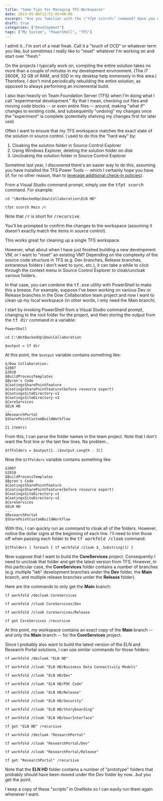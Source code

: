 ```yaml
---
title: "Some Tips for Managing TFS Workspaces"
date: 2013-05-06T12:51:05+08:00
excerpt: "Are you familiar with the \"tfpt scorch\" command? Have you ever used PowerShell to quickly cloak/uncloak folders in your TFS workspaces? If not, here are a couple of tips that could save you a little time."
draft: true
categories: ["Development"]
tags: ["My System", "PowerShell", "TFS"]
---
```


I admit it...I'm sort of a neat freak. Call it a "touch of OCD" or whatever
term you like, but sometimes I really like to "reset" whatever I'm working on
and start over "fresh."

On the projects I typically work on, compiling the entire solution takes
no more than a couple of minutes in my development environment. (The i7 2600K,
32 GB of RAM, and SSD in my desktop help immensely in this area.) Therefore,
I don't mind periodically rebuilding the entire solution, as opposed to always
performing an incremental build.

I also lean heavily on Team Foundation Server (TFS) when I'm doing what I
call "experimental development." By that I mean, checking out files and moving
code blocks -- or even entire files -- around, making "what if" changes to existing
code, and subsequently "undoing" my changes once the "experiment" is complete
(potentially shelving my changes first for later use).

Often I want to ensure that my TFS workspace matches the exact state of the
solution in source control. I used to do this the "hard way" by:

1. Cloaking the solution folder in Source Control Explorer
2. Using Windows Explorer, deleting the solution folder on disk
3. Uncloaking the solution folder in Source Control Explorer

Sometime last year, I discovered there's an easier way to do this, assuming
you have installed the TFS Power Tools -- which I certainly hope you have (if,
for no other reason, than to
[leverage additional check-in policies](/blog/jjameson/2009/10/31/recommended-check-in-policies-for-team-foundation-server)).

From a Visual Studio command prompt, simply use the <kbd>tfpt scorch</kbd>
command. For example:

```
cd "\NotBackedUp\Dow\Collaboration\ELN HD"
```

```
tfpt scorch Main /r
```

Note that <kbd>/r</kbd> is short for <kbd>/recursive</kbd>.

You'll be prompted to confirm the changes to the workspace (assuming it doesn't
exactly match the items in source control).

This works great for cleaning up a single TFS workspace.

However, what about when I have just finished building a new development
VM, or I want to "reset" an existing VM? Depending on the complexity of the
source code structure in TFS (e.g. Dev branches, Release branches, extraneous
folders I don't want to sync, etc.), it can take a while to click through the
context menu in Source Control Explorer to cloak/uncloak various folders.

In that case, you can combine the <kbd>tf.exe</kbd> utility with PowerShell
to make this a breeze. For example, suppose I've been working on various Dev
or Release branches in the Dow Collaboration team project and now I want to
clean up my local workspace (in other words, I only need the Main branch).

I start by invoking PowerShell from a Visual Studio command prompt, changing
to the root folder for the project, and then storing the output from the
<kbd>tf dir</kbd> command in a variable:

```
PowerShell
```

```
cd C:\NotBackedUp\Dow\Collaboration
```

```
$output = tf dir
```

At this point, the `$output` variable
contains something like:

```
$/Dow Collaboration:
$2007
$2010
$BuildProcessTemplates
$Byron's Code
$CoatingsSharePointFeature
$CoatingsSharePointFeature(before resource export)
$CoatingsSiteDirectory-v1
$CoatingsSiteDirectory-v2
$CoreServices
$ELN HD
...
$ResearchPortal
$SharePointCustomBuildWorkflow

21 item(s)
```

From this, I can parse the folder names in the team project. Note that I
don't want the first line or the last few lines. No problem...

```
$tfFolders = $output[1..($output.Length - 3)]
```

Now the `$tfFolders` variable contains
something like:

```
$2007
$2010
$BuildProcessTemplates
$Byron's Code
$CoatingsSharePointFeature
$CoatingsSharePointFeature(before resource export)
$CoatingsSiteDirectory-v1
$CoatingsSiteDirectory-v2
$CoreServices
$ELN HD
...
$ResearchPortal
$SharePointCustomBuildWorkflow
```

With this, I can quickly run as command to cloak all of the folders. However,
notice the dollar signs at the beginning of each line. I'll need to trim those
off when passing each folder to the <kbd>tf workfold /cloak</kbd> command:

```
$tfFolders | foreach { tf workfold /cloak $_.Substring(1) }
```

Now suppose that I want to build the **CoreServices** project.
Consequently I need to uncloak that folder and get the latest version from TFS.
However, in this particular case, the **CoreServices** folder contains
a number of branches (e.g. multiple "lab" development branches under the
**Dev** folder, the **Main** branch, and multiple
release branches under the **Release** folder).

Here are the commands to only get the **Main** branch:

```
tf workfold /decloak CoreServices
```

```
tf workfold /cloak CoreServices/Dev
```

```
tf workfold /cloak CoreServices/Release
```

```
tf get CoreServices /recursive
```

At this point, my workspace contains an exact copy of the **Main** branch -- and only the **Main** branch -- for the
**CoreServices** project.

Since I probably also want to build the latest version of the ELN and Research
Portal solutions, I can use similar commands for those folders:

```
tf workfold /decloak "ELN HD"
```

```
tf workfold /cloak "ELN HD/Business Data Connectivity Models"
```

```
tf workfold /cloak "ELN HD/Dev"
```

```
tf workfold /cloak "ELN HD/POC Code"
```

```
tf workfold /cloak "ELN HD/Release"
```

```
tf workfold /cloak "ELN HD/Security"
```

```
tf workfold /cloak "ELN HD/Storyboarding"
```

```
tf workfold /cloak "ELN HD/UserInterface"
```

```
tf get "ELN HD" /recursive
```

```
tf workfold /decloak "ResearchPortal"
```

```
tf workfold /cloak "ResearchPortal/Dev"
```

```
tf workfold /cloak "ResearchPortal/Release"
```

```
tf get "ResearchPortal" /recursive
```

Note that the **ELN HD** folder contains a number of "prototype"
folders that probably should have been moved under the Dev folder by now...but
you get the point.

I keep a copy of these "scripts" in OneNote so I can easily run them again
whenever I want.

